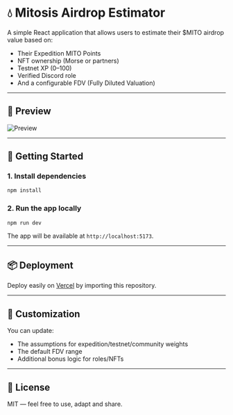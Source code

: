 # 💧 Mitosis Airdrop Estimator

A simple React application that allows users to estimate their $MITO airdrop value based on:

- Their Expedition MITO Points
- NFT ownership (Morse or partners)
- Testnet XP (0–100)
- Verified Discord role
- And a configurable FDV (Fully Diluted Valuation)

---

## 🧪 Preview

![Preview](./screenshot.png)

---

## 🚀 Getting Started

### 1. Install dependencies

```bash
npm install
```

### 2. Run the app locally

```bash
npm run dev
```

The app will be available at `http://localhost:5173`.

---

## 📦 Deployment

Deploy easily on [Vercel](https://vercel.com) by importing this repository.

---

## 🧠 Customization

You can update:
- The assumptions for expedition/testnet/community weights
- The default FDV range
- Additional bonus logic for roles/NFTs

---

## 📜 License

MIT — feel free to use, adapt and share.
